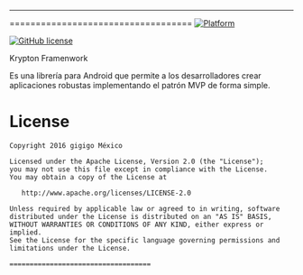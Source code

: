 ***********************************************

===================================
[![Platform](https://img.shields.io/badge/platform-android-green.svg)](http://developer.android.com/index.html)


[![GitHub license](https://img.shields.io/badge/license-MIT-blue.svg)](https://raw.githubusercontent.com/Gigigo-Android-Devs/kripton/master/LICENSE)

Krypton Framenwork

Es una librería para Android que permite a los desarrolladores crear aplicaciones robustas implementando el patrón MVP de forma simple.


# License
```
Copyright 2016 gigigo México

Licensed under the Apache License, Version 2.0 (the "License");
you may not use this file except in compliance with the License.
You may obtain a copy of the License at

   http://www.apache.org/licenses/LICENSE-2.0

Unless required by applicable law or agreed to in writing, software
distributed under the License is distributed on an "AS IS" BASIS,
WITHOUT WARRANTIES OR CONDITIONS OF ANY KIND, either express or implied.
See the License for the specific language governing permissions and
limitations under the License.

===================================
